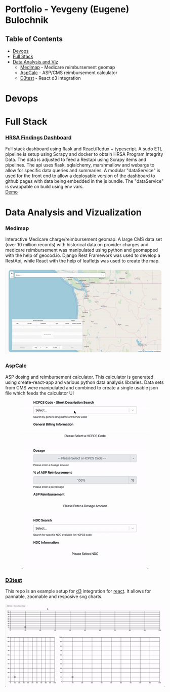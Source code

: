 # Portfolio - Yevgeny (Eugene) Bulochnik

## Table of Contents
* [Devops](#devops)
* [Full Stack](#full-stack)
* [Data Analysis and Viz](#data-analysis-and-vizualization)
    - [Medimap](#medimap) - Medicare reimbursement geomap
    - [AspCalc](#aspcalc) - ASP/CMS reimbursement calculator
    - [D3test](#d3test) - React d3 integration

# Devops
# Full Stack

### [HRSA Findings Dashboard](https://github.com/yevgenybulochnik/hrsa-findings-dashboard)
Full stack dashboard using flask and React/Redux + typescript. A sudo ETL pipeline is setup using Scrapy and docker to obtain HRSA Program Integrity Data. The data is adjusted to feed a Restapi using Scrapy items and pipelines. The api uses flask, sqlalchemy, marshmallow and webargs to allow for specific data queries and summaries. A modular "dataService" is used for the front end to allow a deployable version of the dashboard to github pages with data being embedded in the js bundle. The "dataService" is swappable on build using env vars.
<br>
[Demo](https://yevgenybulochnik.github.io/hrsa-findings-dashboard)

# Data Analysis and Vizualization

### Medimap
Interactive Medicare charge/reimbursement geomap. A large CMS data set (over 10 million records) with historical data on provider charges and medicare reimbursement was manipulated using python and geomapped with the help of geocod.io. Django Rest Framework was used to develop a RestApi, while React with the help of leafletjs was used to create the map. 

<p align="center">
    <img src="https://github.com/yevgenybulochnik/web-assets/blob/master/medimap/medimap.gif">
</p>

### AspCalc
ASP dosing and reimbursement calculator. This calculator is generated using create-react-app and various python data analysis libraries. Data sets from CMS were manipulated and combined to create a single usable json file which feeds the calculator UI

<p align="center">
    <img src="https://github.com/yevgenybulochnik/web-assets/blob/master/aspcalc/aspcalc.gif">
</p>

### [D3test](https://github.com/yevgenybulochnik/d3test)
This repo is an example setup for [d3](https://d3js.org) integration for [react](https://reactjs.org). It allows for pannable, zoomable and resposive svg charts.

<img src="https://github.com/yevgenybulochnik/web-assets/blob/master/d3test/d3test.gif">
